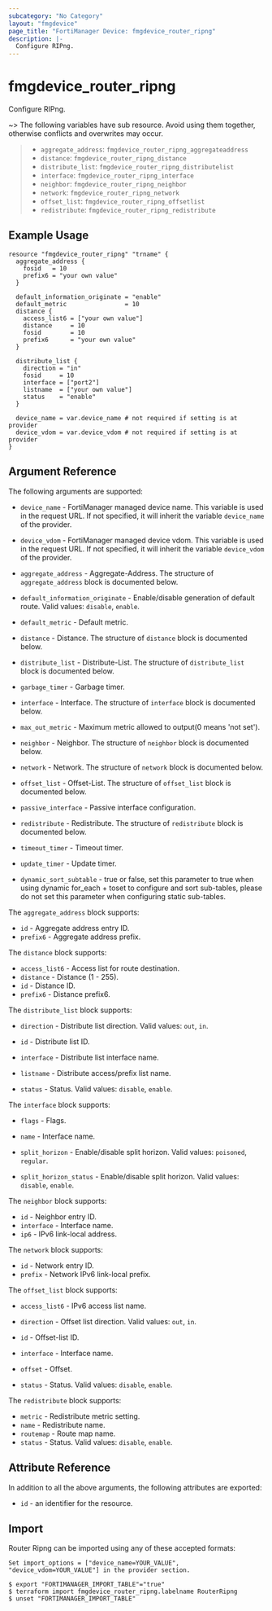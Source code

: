 ```yaml
---
subcategory: "No Category"
layout: "fmgdevice"
page_title: "FortiManager Device: fmgdevice_router_ripng"
description: |-
  Configure RIPng.
---
```


# fmgdevice_router_ripng
Configure RIPng.

~> The following variables have sub resource. Avoid using them together, otherwise conflicts and overwrites may occur.
>- `aggregate_address`: `fmgdevice_router_ripng_aggregateaddress`
>- `distance`: `fmgdevice_router_ripng_distance`
>- `distribute_list`: `fmgdevice_router_ripng_distributelist`
>- `interface`: `fmgdevice_router_ripng_interface`
>- `neighbor`: `fmgdevice_router_ripng_neighbor`
>- `network`: `fmgdevice_router_ripng_network`
>- `offset_list`: `fmgdevice_router_ripng_offsetlist`
>- `redistribute`: `fmgdevice_router_ripng_redistribute`



## Example Usage

```hcl
resource "fmgdevice_router_ripng" "trname" {
  aggregate_address {
    fosid   = 10
    prefix6 = "your own value"
  }

  default_information_originate = "enable"
  default_metric                = 10
  distance {
    access_list6 = ["your own value"]
    distance     = 10
    fosid        = 10
    prefix6      = "your own value"
  }

  distribute_list {
    direction = "in"
    fosid     = 10
    interface = ["port2"]
    listname  = ["your own value"]
    status    = "enable"
  }

  device_name = var.device_name # not required if setting is at provider
  device_vdom = var.device_vdom # not required if setting is at provider
}
```

## Argument Reference


The following arguments are supported:

* `device_name` - FortiManager managed device name. This variable is used in the request URL. If not specified, it will inherit the variable `device_name` of the provider.
* `device_vdom` - FortiManager managed device vdom. This variable is used in the request URL. If not specified, it will inherit the variable `device_vdom` of the provider.

* `aggregate_address` - Aggregate-Address. The structure of `aggregate_address` block is documented below.
* `default_information_originate` - Enable/disable generation of default route. Valid values: `disable`, `enable`.

* `default_metric` - Default metric.
* `distance` - Distance. The structure of `distance` block is documented below.
* `distribute_list` - Distribute-List. The structure of `distribute_list` block is documented below.
* `garbage_timer` - Garbage timer.
* `interface` - Interface. The structure of `interface` block is documented below.
* `max_out_metric` - Maximum metric allowed to output(0 means 'not set').
* `neighbor` - Neighbor. The structure of `neighbor` block is documented below.
* `network` - Network. The structure of `network` block is documented below.
* `offset_list` - Offset-List. The structure of `offset_list` block is documented below.
* `passive_interface` - Passive interface configuration.
* `redistribute` - Redistribute. The structure of `redistribute` block is documented below.
* `timeout_timer` - Timeout timer.
* `update_timer` - Update timer.
* `dynamic_sort_subtable` - true or false, set this parameter to true when using dynamic for_each + toset to configure and sort sub-tables, please do not set this parameter when configuring static sub-tables.

The `aggregate_address` block supports:

* `id` - Aggregate address entry ID.
* `prefix6` - Aggregate address prefix.

The `distance` block supports:

* `access_list6` - Access list for route destination.
* `distance` - Distance (1 - 255).
* `id` - Distance ID.
* `prefix6` - Distance prefix6.

The `distribute_list` block supports:

* `direction` - Distribute list direction. Valid values: `out`, `in`.

* `id` - Distribute list ID.
* `interface` - Distribute list interface name.
* `listname` - Distribute access/prefix list name.
* `status` - Status. Valid values: `disable`, `enable`.


The `interface` block supports:

* `flags` - Flags.
* `name` - Interface name.
* `split_horizon` - Enable/disable split horizon. Valid values: `poisoned`, `regular`.

* `split_horizon_status` - Enable/disable split horizon. Valid values: `disable`, `enable`.


The `neighbor` block supports:

* `id` - Neighbor entry ID.
* `interface` - Interface name.
* `ip6` - IPv6 link-local address.

The `network` block supports:

* `id` - Network entry ID.
* `prefix` - Network IPv6 link-local prefix.

The `offset_list` block supports:

* `access_list6` - IPv6 access list name.
* `direction` - Offset list direction. Valid values: `out`, `in`.

* `id` - Offset-list ID.
* `interface` - Interface name.
* `offset` - Offset.
* `status` - Status. Valid values: `disable`, `enable`.


The `redistribute` block supports:

* `metric` - Redistribute metric setting.
* `name` - Redistribute name.
* `routemap` - Route map name.
* `status` - Status. Valid values: `disable`, `enable`.



## Attribute Reference

In addition to all the above arguments, the following attributes are exported:
* `id` - an identifier for the resource.

## Import

Router Ripng can be imported using any of these accepted formats:
```
Set import_options = ["device_name=YOUR_VALUE", "device_vdom=YOUR_VALUE"] in the provider section.

$ export "FORTIMANAGER_IMPORT_TABLE"="true"
$ terraform import fmgdevice_router_ripng.labelname RouterRipng
$ unset "FORTIMANAGER_IMPORT_TABLE"
```

